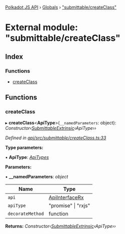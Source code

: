 [Polkadot JS API](../README.md) › [Globals](../globals.md) › ["submittable/createClass"](_submittable_createclass_.md)

# External module: "submittable/createClass"

## Index

### Functions

* [createClass](_submittable_createclass_.md#createclass)

## Functions

###  createClass

▸ **createClass**<**ApiType**>(`__namedParameters`: object): *Constructor‹[SubmittableExtrinsic](../interfaces/_submittable_types_.submittableextrinsic.md)‹ApiType››*

*Defined in [api/src/submittable/createClass.ts:33](https://github.com/polkadot-js/api/blob/3db15e73a5/packages/api/src/submittable/createClass.ts#L33)*

**Type parameters:**

▪ **ApiType**: *[ApiTypes](_types_.md#apitypes)*

**Parameters:**

▪ **__namedParameters**: *object*

Name | Type |
------ | ------ |
`api` | [ApiInterfaceRx](../interfaces/_types_.apiinterfacerx.md) |
`apiType` | "promise" &#124; "rxjs" |
`decorateMethod` | function |

**Returns:** *Constructor‹[SubmittableExtrinsic](../interfaces/_submittable_types_.submittableextrinsic.md)‹ApiType››*
